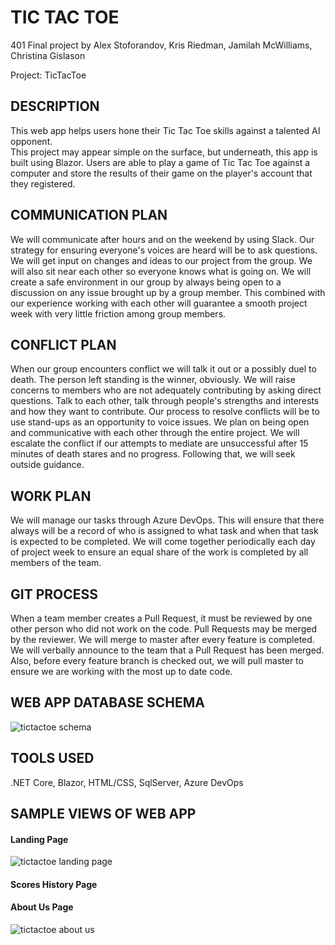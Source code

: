 # TIC TAC TOE

401 Final project by Alex Stoforandov, Kris Riedman, Jamilah McWilliams, Christina Gislason

Project: TicTacToe

## DESCRIPTION

This web app helps users hone their Tic Tac Toe skills against a talented AI opponent.  
This project may appear simple on the surface, but underneath, this app is built using Blazor.
Users are able to play a game of Tic Tac Toe against a computer and store 
the results of their game on the player's account that they registered.

## COMMUNICATION PLAN 

We will communicate after hours and on the weekend by using Slack.
Our strategy for ensuring everyone's voices are heard will be to ask questions. 
We will get input on changes and ideas to our project from the group.
We will also sit near each other so everyone knows what is going on.
We will create a safe environment in our group by always being open to a discussion on 
any issue brought up by a group member.  This combined with our experience working with each 
other will guarantee a smooth project week with very little friction among group members.

## CONFLICT PLAN

When our group encounters conflict we will talk it out or a possibly duel to death. 
The person left standing is the winner, obviously.
We will raise concerns to members who are not adequately contributing by asking direct 
questions. Talk to each other, talk through people's strengths and interests and how 
they want to contribute.
Our process to resolve conflicts will be to use stand-ups as an opportunity to voice issues. 
We plan on being open and communicative with each other through the entire project.
We will escalate the conflict if our attempts to mediate are unsuccessful after 15 
minutes of death stares and no progress. Following that, we will seek outside guidance.

## WORK PLAN

We will manage our tasks through Azure DevOps.  This will ensure that there always will be
 a record of who is assigned to what task and when that task is expected to be completed.
  We will come together periodically each day of project week to ensure an equal share of 
  the work is completed by all members of the team. 

## GIT PROCESS

When a team member creates a Pull Request, it must be reviewed by one other person 
who did not work on the code. Pull Requests may be merged by the reviewer. 
 We will merge to master after every feature is completed.  We will verbally announce to the
team that a Pull Request has been merged.  Also, before every feature branch is checked out,
we will pull master to ensure we are working with the most up to date code.

## WEB APP DATABASE SCHEMA
![tictactoe schema](https://user-images.githubusercontent.com/39015829/50115748-2e7fec80-01fd-11e9-9672-4fce0afbfb7d.jpg)</br>


## TOOLS USED 

.NET Core, Blazor, HTML/CSS, SqlServer, Azure DevOps


## SAMPLE VIEWS OF WEB APP   

#### Landing Page
![tictactoe landing page](https://user-images.githubusercontent.com/39015829/50115758-350e6400-01fd-11e9-9a5b-50dcd9a4609f.jpg)</br>

#### Scores History Page

#### About Us Page
![tictactoe about us](https://user-images.githubusercontent.com/39015829/50115757-350e6400-01fd-11e9-95d1-5c6a5b64403a.jpg)</br>
